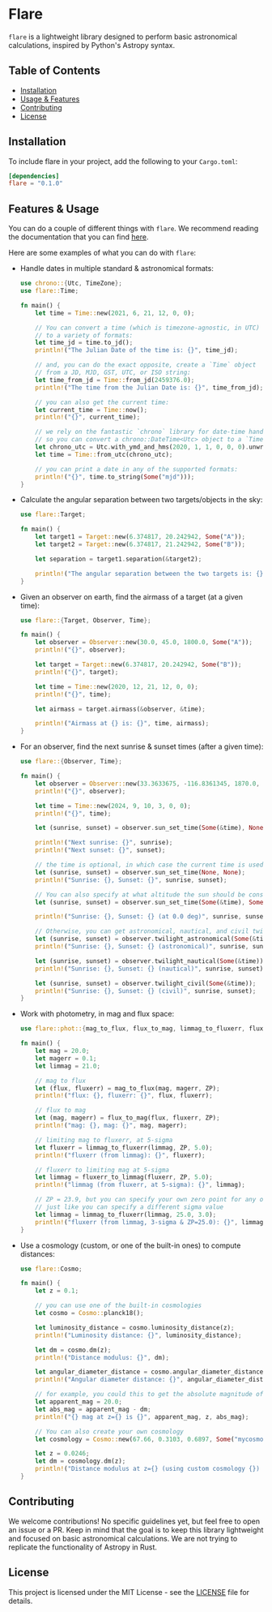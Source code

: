 # Flare

`flare` is a lightweight library designed to perform basic astronomical calculations, inspired by Python's Astropy syntax.

## Table of Contents

- [Installation](#installation)
- [Usage & Features](#features--usage)
- [Contributing](#contributing)
- [License](#license)

## Installation

To include flare in your project, add the following to your `Cargo.toml`:

```toml
[dependencies]
flare = "0.1.0"
```

## Features & Usage

You can do a couple of different things with `flare`. We recommend reading the documentation that you can find [here](https://boom-astro.github.io/flare/index.html).

Here are some examples of what you can do with `flare`:

- Handle dates in multiple standard & astronomical formats:
    
    ```rust
    use chrono::{Utc, TimeZone};
    use flare::Time;

    fn main() {
        let time = Time::new(2021, 6, 21, 12, 0, 0);

        // You can convert a time (which is timezone-agnostic, in UTC)
        // to a variety of formats:
        let time_jd = time.to_jd();
        println!("The Julian Date of the time is: {}", time_jd);

        // and, you can do the exact opposite, create a `Time` object
        // from a JD, MJD, GST, UTC, or ISO string:
        let time_from_jd = Time::from_jd(2459376.0);
        println!("The time from the Julian Date is: {}", time_from_jd);

        // you can also get the current time:
        let current_time = Time::now();
        println!("{}", current_time);

        // we rely on the fantastic `chrono` library for date-time handling
        // so you can convert a chrono::DateTime<Utc> object to a `Time` object
        let chrono_utc = Utc.with_ymd_and_hms(2020, 1, 1, 0, 0, 0).unwrap();
        let time = Time::from_utc(chrono_utc);

        // you can print a date in any of the supported formats:
        println!("{}", time.to_string(Some("mjd")));
    }
    ```

- Calculate the angular separation between two targets/objects in the sky:
    
    ```rust
    use flare::Target;

    fn main() {
        let target1 = Target::new(6.374817, 20.242942, Some("A"));
        let target2 = Target::new(6.374817, 21.242942, Some("B"));

        let separation = target1.separation(&target2);

        println!("The angular separation between the two targets is: {}", separation);
    }
    ```

- Given an observer on earth, find the airmass of a target (at a given time):

    ```rust
    use flare::{Target, Observer, Time};

    fn main() {
        let observer = Observer::new(30.0, 45.0, 1800.0, Some("A"));
        println!("{}", observer);

        let target = Target::new(6.374817, 20.242942, Some("B"));
        println!("{}", target);

        let time = Time::new(2020, 12, 21, 12, 0, 0);
        println!("{}", time);

        let airmass = target.airmass(&observer, &time);

        println!("Airmass at {} is: {}", time, airmass);
    }
    ```

- For an observer, find the next sunrise & sunset times (after a given time):

    ```rust
    use flare::{Observer, Time};

    fn main() {
        let observer = Observer::new(33.3633675, -116.8361345, 1870.0, None);
        println!("{}", observer);

        let time = Time::new(2024, 9, 10, 3, 0, 0);
        println!("{}", time);

        let (sunrise, sunset) = observer.sun_set_time(Some(&time), None);

        println!("Next sunrise: {}", sunrise);
        println!("Next sunset: {}", sunset);

        // the time is optional, in which case the current time is used
        let (sunrise, sunset) = observer.sun_set_time(None, None);
        println!("Sunrise: {}, Sunset: {}", sunrise, sunset);

        // You can also specify at what altitude the sun should be considered to have risen/set, as an angle in degrees
        let (sunrise, sunset) = observer.sun_set_time(Some(&time), Some(0.0));

        println!("Sunrise: {}, Sunset: {} (at 0.0 deg)", sunrise, sunset);

        // Otherwise, you can get astronomical, nautical, and civil twilight times:
        let (sunrise, sunset) = observer.twilight_astronomical(Some(&time));
        println!("Sunrise: {}, Sunset: {} (astronomical)", sunrise, sunset);

        let (sunrise, sunset) = observer.twilight_nautical(Some(&time));
        println!("Sunrise: {}, Sunset: {} (nautical)", sunrise, sunset);

        let (sunrise, sunset) = observer.twilight_civil(Some(&time));
        println!("Sunrise: {}, Sunset: {} (civil)", sunrise, sunset);
    }
    ```

- Work with photometry, in mag and flux space:

    ```rust
    use flare::phot::{mag_to_flux, flux_to_mag, limmag_to_fluxerr, fluxerr_to_limmag, ZP};

    fn main() {
        let mag = 20.0;
        let magerr = 0.1;
        let limmag = 21.0;

        // mag to flux
        let (flux, fluxerr) = mag_to_flux(mag, magerr, ZP);
        println!("flux: {}, fluxerr: {}", flux, fluxerr);

        // flux to mag
        let (mag, magerr) = flux_to_mag(flux, fluxerr, ZP);
        println!("mag: {}, mag: {}", mag, magerr);

        // limiting mag to fluxerr, at 5-sigma
        let fluxerr = limmag_to_fluxerr(limmag, ZP, 5.0);
        println!("fluxerr (from limmag): {}", fluxerr);

        // fluxerr to limiting mag at 5-sigma
        let limmag = fluxerr_to_limmag(fluxerr, ZP, 5.0);
        println!("limmag (from fluxerr, at 5-sigma): {}", limmag);

        // ZP = 23.9, but you can specify your own zero point for any of the above,
        // just like you can specify a different sigma value
        let limmag = limmag_to_fluxerr(limmag, 25.0, 3.0);
        println!("fluxerr (from limmag, 3-sigma & ZP=25.0): {}", limmag);
    }
    ```

- Use a cosmology (custom, or one of the built-in ones) to compute distances:
    
    ```rust
    use flare::Cosmo;

    fn main() {
        let z = 0.1;

        // you can use one of the built-in cosmologies
        let cosmo = Cosmo::planck18();

        let luminosity_distance = cosmo.luminosity_distance(z);
        println!("Luminosity distance: {}", luminosity_distance);

        let dm = cosmo.dm(z);
        println!("Distance modulus: {}", dm);

        let angular_diameter_distance = cosmo.angular_diameter_distance(z);
        println!("Angular diameter distance: {}", angular_diameter_distance);

        // for example, you could this to get the absolute magnitude of a target
        let apparent_mag = 20.0;
        let abs_mag = apparent_mag - dm;
        println!("{} mag at z={} is {}", apparent_mag, z, abs_mag);

        // You can also create your own cosmology
        let cosmology = Cosmo::new(67.66, 0.3103, 0.6897, Some("mycosmo"));

        let z = 0.0246;
        let dm = cosmology.dm(z);
        println!("Distance modulus at z={} (using custom cosmology {}) is {}", z, cosmology.name.unwrap(), dm);
    }
    ```

## Contributing

We welcome contributions! No specific guidelines yet, but feel free to open an issue or a PR. Keep in mind that the goal is to keep this library lightweight and focused on basic astronomical calculations. We are not trying to replicate the functionality of Astropy in Rust.

## License

This project is licensed under the MIT License - see the [LICENSE](LICENSE) file for details.
